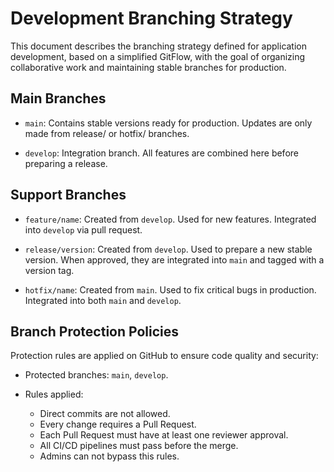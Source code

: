 # Development Branching Strategy

This document describes the branching strategy defined for application development, based on a simplified GitFlow, with the goal of organizing collaborative work and maintaining stable branches for production.

## Main Branches

- `main`: Contains stable versions ready for production. Updates are only made from release/ or hotfix/ branches.

- `develop`: Integration branch. All features are combined here before preparing a release.

## Support Branches

- `feature/name`: Created from `develop`. Used for new features. Integrated into `develop` via pull request.

- `release/version`: Created from `develop`. Used to prepare a new stable version. When approved, they are integrated into `main` and tagged with a version tag.

- `hotfix/name`: Created from `main`. Used to fix critical bugs in production. Integrated into both `main` and `develop`.

## Branch Protection Policies

Protection rules are applied on GitHub to ensure code quality and security:

- Protected branches: `main`, `develop`.

- Rules applied:

  - Direct commits are not allowed.
  - Every change requires a Pull Request.
  - Each Pull Request must have at least one reviewer approval.
  - All CI/CD pipelines must pass before the merge.
  - Admins can not bypass this rules.
